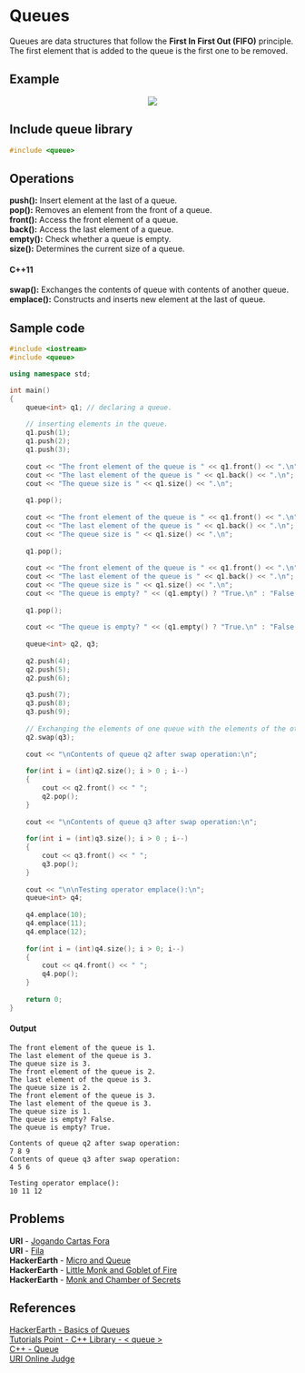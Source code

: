 # Queues

Queues are data structures that follow the **First In First Out (FIFO)** principle. The first element that is added to the queue is the first one to be removed.

## Example

<p align="center">
<img src="https://he-s3.s3.amazonaws.com/media/uploads/cf1e1c1.png">
</p>

## Include queue library

```cpp
#include <queue>
```

## Operations

**push():** Insert element at the last of a queue.  
**pop():** Removes an element from the front of a queue.  
**front():** Access the front element of a queue.  
**back():** Access the last element of a queue.  
**empty():** Check whether a queue is empty.  
**size():** Determines the current size of a queue.

#### C++11

**swap():** Exchanges the contents of queue with contents of another queue.  
**emplace():** Constructs and inserts new element at the last of queue.

## Sample code

```cpp
#include <iostream>
#include <queue>

using namespace std;

int main()
{
	queue<int> q1; // declaring a queue.
	
	// inserting elements in the queue.
	q1.push(1);
	q1.push(2);
	q1.push(3);
	
	cout << "The front element of the queue is " << q1.front() << ".\n";
	cout << "The last element of the queue is " << q1.back() << ".\n";
	cout << "The queue size is " << q1.size() << ".\n";
	
	q1.pop();
	
	cout << "The front element of the queue is " << q1.front() << ".\n";
	cout << "The last element of the queue is " << q1.back() << ".\n";
	cout << "The queue size is " << q1.size() << ".\n";
	
	q1.pop();
	
	cout << "The front element of the queue is " << q1.front() << ".\n";
	cout << "The last element of the queue is " << q1.back() << ".\n";
	cout << "The queue size is " << q1.size() << ".\n";
	cout << "The queue is empty? " << (q1.empty() ? "True.\n" : "False.\n"); 
	
	q1.pop();
	
	cout << "The queue is empty? " << (q1.empty() ? "True.\n" : "False.\n"); 
	
	queue<int> q2, q3;
	
	q2.push(4);
	q2.push(5);
	q2.push(6);
	
	q3.push(7);
	q3.push(8);
	q3.push(9);
	
	// Exchanging the elements of one queue with the elements of the other queue.
	q2.swap(q3);
	
	cout << "\nContents of queue q2 after swap operation:\n";
	
	for(int i = (int)q2.size(); i > 0 ; i--)
	{
		cout << q2.front() << " ";
		q2.pop();
	}
	
	cout << "\nContents of queue q3 after swap operation:\n";
	
	for(int i = (int)q3.size(); i > 0 ; i--)
	{
		cout << q3.front() << " ";
		q3.pop();
	}
	
	cout << "\n\nTesting operator emplace():\n";
	queue<int> q4;
	
	q4.emplace(10);
	q4.emplace(11);
	q4.emplace(12);
	
	for(int i = (int)q4.size(); i > 0; i--)
	{
		cout << q4.front() << " ";
		q4.pop();
	}
	
	return 0;
}
```

#### Output

```
The front element of the queue is 1.
The last element of the queue is 3.
The queue size is 3.
The front element of the queue is 2.
The last element of the queue is 3.
The queue size is 2.
The front element of the queue is 3.
The last element of the queue is 3.
The queue size is 1.
The queue is empty? False.
The queue is empty? True.

Contents of queue q2 after swap operation:
7 8 9 
Contents of queue q3 after swap operation:
4 5 6 

Testing operator emplace():
10 11 12 
```

## Problems

**URI** - [Jogando Cartas Fora](https://www.urionlinejudge.com.br/judge/pt/problems/view/1110)  
**URI** - [Fila](https://www.urionlinejudge.com.br/judge/pt/problems/view/2460)  
**HackerEarth** - [Micro and Queue](https://www.hackerearth.com/practice/data-structures/queues/basics-of-queues/practice-problems/algorithm/micro-and-queuequeue-tutorial/)  
**HackerEarth** - [Little Monk and Goblet of Fire](https://www.hackerearth.com/practice/data-structures/queues/basics-of-queues/practice-problems/algorithm/little-monk-and-goblet-of-fire/)  
**HackerEarth** - [Monk and Chamber of Secrets](https://www.hackerearth.com/practice/data-structures/queues/basics-of-queues/practice-problems/algorithm/monk-and-chamber-of-secrets/)  

## References

[HackerEarth - Basics of Queues](https://www.hackerearth.com/practice/data-structures/queues/basics-of-queues/tutorial/)  
[Tutorials Point - C++ Library - < queue >](https://www.tutorialspoint.com/cpp_standard_library/queue.htm)  
[C++ - Queue](http://www.cplusplus.com/reference/queue/queue/)  
[URI Online Judge](https://www.urionlinejudge.com.br/judge/pt)  
